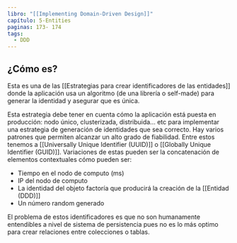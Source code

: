 ```yaml
---
libro: "[[Implementing Domain-Driven Design]]"
capítulo: 5-Entities
paginas: 173- 174
tags:
  - DDD
---
```

## ¿Cómo es?
Esta es una de las [[Estrategias para crear identificadores de las entidades]] donde la aplicación usa un algoritmo (de una librería o self-made)  para generar la identidad y asegurar que es única.

Esta estrategia debe tener en cuenta cómo la aplicación está puesta en producción: nodo único, clusterizada, distribuida... etc para implementar una estrategia de generación de identidades que sea correcto. Hay varios patrones  que permiten alcanzar un alto grado de fiabilidad. Entre estos tenemos a  [[Universally Unique Identifier  (UUID)]] o [[Globally Unique Identifier (GUID)]]. Variaciones de estas pueden ser la concatenación de elementos contextuales cómo pueden ser:
* Tiempo en el nodo de computo (ms)
* IP del nodo de computo
* La identidad del objeto factoría que producirá la creación de la [[Entidad (DDD)]]
* Un número random generado

El problema de estos identificadores es que no son humanamente entendibles a nivel de sistema de persistencia pues no es lo más optimo para crear relaciones entre colecciones o tablas. 